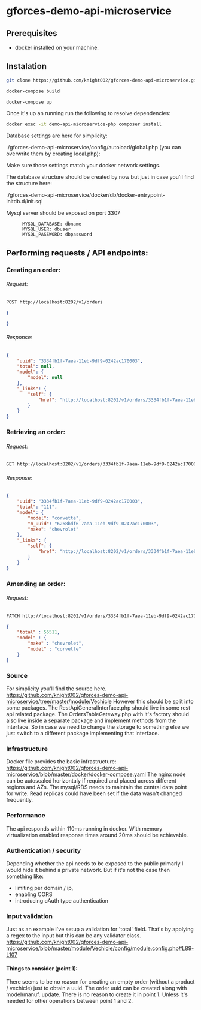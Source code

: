 # gforces-demo-api-microservice

## Prerequisites

- docker installed on your machine.

## Instalation

```sh
git clone https://github.com/knight002/gforces-demo-api-microservice.git
```

```sh
docker-compose build
```

```sh
docker-compose up
```
Once it's up an running run the following to resolve dependencies:
```sh
docker exec -it demo-api-microservice-php composer install
```

Database settings are here for simplicity:

./gforces-demo-api-microservice/config/autoload/global.php
(you can overwrite them by creating local.php):

Make sure those settings match your docker network settings.

The database structure should be created by now but just in case you'll find the structure here:

./gforces-demo-api-microservice/docker/db/docker-entrypoint-initdb.d/init.sql

Mysql server should be exposed on port 3307
```
      MYSQL_DATABASE: dbname
      MYSQL_USER: dbuser
      MYSQL_PASSWORD: dbpassword
```

## Performing requests / API endpoints:

### Creating an order:

###### Request:
```sh
POST http://localhost:8202/v1/orders
```
```json
{

}
```
###### Response:
```json
{
    "uuid": "3334fb1f-7aea-11eb-9df9-0242ac170003",
    "total": null,
    "model": {
        "model": null
    },
    "_links": {
        "self": {
            "href": "http://localhost:8202/v1/orders/3334fb1f-7aea-11eb-9df9-0242ac170003"
        }
    }
}
```
### Retrieving an order:
###### Request:
```sh
GET http://localhost:8202/v1/orders/3334fb1f-7aea-11eb-9df9-0242ac170003
```
###### Response:
```json
{
    "uuid": "3334fb1f-7aea-11eb-9df9-0242ac170003",
    "total": "111",
    "model": {
        "model": "corvette",
        "m_uuid": "6268bdf6-7aea-11eb-9df9-0242ac170003",
        "make": "chevrolet"
    },
    "_links": {
        "self": {
            "href": "http://localhost:8202/v1/orders/3334fb1f-7aea-11eb-9df9-0242ac170003"
        }
    }
}
```
### Amending an order:
###### Request:
```sh
PATCH http://localhost:8202/v1/orders/3334fb1f-7aea-11eb-9df9-0242ac170003
```
```json
{
    "total" : 55511,
    "model" : {
        "make" : "chevrolet",
        "model" : "corvette"
    }
}
```

### Source
For simplicity you'll find the source here.
https://github.com/knight002/gforces-demo-api-microservice/tree/master/module/Vechicle
However this should be split into some packages.
The RestApiGeneralInterface.php should live in some rest api related package.
The OrdersTableGateway.php with it's factory should also live inside a separate package and implement methods from the interface. So in case we need to change the storage to something else we just switch to a different package implementing that interface.

### Infrastructure
Docker file provides the basic infrastructure:
https://github.com/knight002/gforces-demo-api-microservice/blob/master/docker/docker-compose.yaml
The nginx node can be autoscaled horizontaly if required and placed across different regions and AZs.
The mysql/RDS needs to maintain the central data point for write. Read replicas could have been set if the data wasn't changed frequently.

### Performance
The api responds within 110ms running in docker. With memory virtualization enabled response times around 20ms should be achievable.

### Authentication / security
Depending whether the api needs to be exposed to the public primarly I would hide it behind a private network. But if it's not the case then something like:
- limiting per domain / ip,
- enabling CORS
- introducing oAuth type authentication

### Input validation
Just as an example I've setup a validation for 'total' field. That's by applying a regex to the input but this can be any validator class.
https://github.com/knight002/gforces-demo-api-microservice/blob/master/module/Vechicle/config/module.config.php#L89-L107

#### Things to consider (point 1):
There seems to be no reason for creating an empty order (without a product / vechicle) just to obtain a uuid.
The order uuid can be created along with model/manuf. update.
There is no reason to create it in point 1. Unless it's needed for other operations between point 1 and 2.
